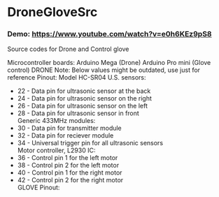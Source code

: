 # DroneGloveSrc
### Demo: https://www.youtube.com/watch?v=e0h6KEz9pS8
Source codes for Drone and Control glove

Microcontroller boards:
  Arduino Mega (Drone)
  Arduino Pro mini (Glove control)
              DRONE
Note: Below values might be outdated, use just for reference
Pinout: 
  Model HC-SR04 U.S. sensors:
  * 22  - Data pin for ultrasonic sensor at the back        
  * 24  - Data pin for ultrasonic sensor on the right       
  * 26  - Data pin for ultrasonic sensor on the left        
  * 28  - Data pin for ultrasonic sensor in front           
  Generic 433MHz modules: 
  * 30  - Data pin for transmitter module                   
  * 32  - Data pin for reciever module                      
  * 34  - Universal trigger pin for all ultrasonic sensors  
  Motor controller, L2930 IC:   
  * 36  - Control pin 1 for the left motor                  
  * 38  - Control pin 2 for the left motor                  
  * 40  - Control pin 1 for the right motor                 
  * 42  - Control pin 2 for the right motor    
          GLOVE
Pinout: 
  
